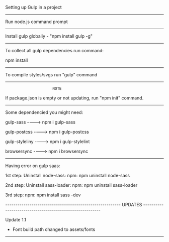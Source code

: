 Setting up Gulp in a project

---------------------------------------------------------

Run node.js command prompt

---------------------------------------------------------

Install gulp globally - "npm install gulp -g"

---------------------------------------------------------

To collect all gulp dependencies run command:

npm install

---------------------------------------------------------

To compile styles/svgs run "gulp" command

---------------------------------------------------------

                         NOTE

If package.json is empty or not updating, run "npm init" command.

---------------------------------------------------------

Some dependencied you might need:

gulp-sass ---->  npm i gulp-sass

gulp-postcss ----> npm i gulp-postcss

gulp-styleliny ----> npm i gulp-stylelint

browsersync ----> npm i browsersync

--------------------------------------------------------

Having error on gulp saas:

1st step:
Uninstall node-sass:
npm: npm uninstall node-sass

2nd step:
Uninstall sass-loader:
npm: npm uninstall sass-loader

3rd step:
npm: npm install sass -dev

--------------------------------------------------------- UPDATES ---------------------------------------------------------

Update 1.1

- Font build path changed to assets/fonts 


--------------------


